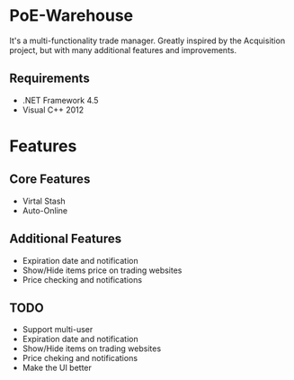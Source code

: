 # PoE-Warehouse
It's a multi-functionality trade manager. Greatly inspired by the Acquisition project, but with many additional features and improvements.

## Requirements
- .NET Framework 4.5
- Visual C++ 2012

# Features
## Core Features
- Virtal Stash
- Auto-Online 

## Additional Features
- Expiration date and notification
- Show/Hide items price on trading websites
- Price checking and notifications

## TODO
- Support multi-user
- Expiration date and notification
- Show/Hide items on trading websites
- Price cheking and notifications
- Make the UI better